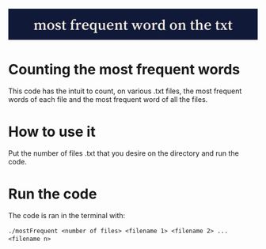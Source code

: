 <p align="center">
  <img w src="label.png">
</p>

# Counting the most frequent words
This code has the intuit to count, on various .txt files, the most frequent words of each file and the most frequent word of all the files.

# How to use it
Put the number of files .txt that you desire on the directory and run the code.

# Run the code
The code is ran in the terminal with:

    ./mostFrequent <number of files> <filename 1> <filename 2> ... <filename n>